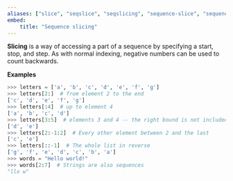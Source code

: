 ```yaml
---
aliases: ["slice", "seqslice", "seqslicing", "sequence-slice", "sequence-slicing"]
embed:
    title: "Sequence slicing"
---
```

**Slicing** is a way of accessing a part of a sequence by specifying a start, stop, and step. As with normal indexing, negative numbers can be used to count backwards.

**Examples**
```py
>>> letters = ['a', 'b', 'c', 'd', 'e', 'f', 'g']
>>> letters[2:]  # from element 2 to the end
['c', 'd', 'e', 'f', 'g']
>>> letters[:4]  # up to element 4
['a', 'b', 'c', 'd']
>>> letters[3:5]  # elements 3 and 4 -- the right bound is not included
['d', 'e']
>>> letters[2:-1:2]  # Every other element between 2 and the last
['c', 'e']
>>> letters[::-1]  # The whole list in reverse
['g', 'f', 'e', 'd', 'c', 'b', 'a']
>>> words = "Hello world!"
>>> words[2:7]  # Strings are also sequences
"llo w"
```
